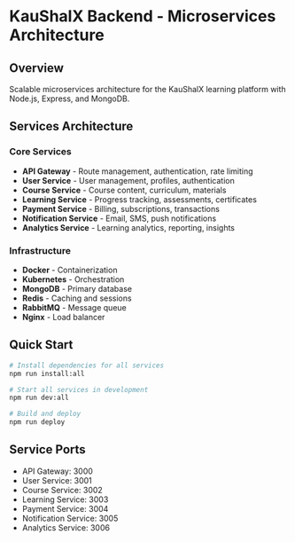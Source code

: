 # KauShalX Backend - Microservices Architecture

## Overview
Scalable microservices architecture for the KauShalX learning platform with Node.js, Express, and MongoDB.

## Services Architecture

### Core Services
- **API Gateway** - Route management, authentication, rate limiting
- **User Service** - User management, profiles, authentication
- **Course Service** - Course content, curriculum, materials
- **Learning Service** - Progress tracking, assessments, certificates
- **Payment Service** - Billing, subscriptions, transactions
- **Notification Service** - Email, SMS, push notifications
- **Analytics Service** - Learning analytics, reporting, insights

### Infrastructure
- **Docker** - Containerization
- **Kubernetes** - Orchestration
- **MongoDB** - Primary database
- **Redis** - Caching and sessions
- **RabbitMQ** - Message queue
- **Nginx** - Load balancer

## Quick Start
```bash
# Install dependencies for all services
npm run install:all

# Start all services in development
npm run dev:all

# Build and deploy
npm run deploy
```

## Service Ports
- API Gateway: 3000
- User Service: 3001
- Course Service: 3002
- Learning Service: 3003
- Payment Service: 3004
- Notification Service: 3005
- Analytics Service: 3006